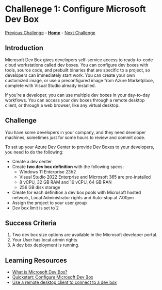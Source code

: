 # Challenege 1: Configure Microsoft Dev Box

[Previous Challenge](./03-W365-App-Deployment.md) - **[Home](../readme.md)** - [Next Challenge](../readme.md)

## Introduction

Microsoft Dev Box gives developers self-service access to ready-to-code cloud workstations called dev boxes. You can configure dev boxes with tools, source code, and prebuilt binaries that are specific to a project, so developers can immediately start work. You can create your own customized image, or use a preconfigured image from Azure Marketplace, complete with Visual Studio already installed.

If you're a developer, you can use multiple dev boxes in your day-to-day workflows. You can access your dev boxes through a remote desktop client, or through a web browser, like any virtual desktop.

## Challenge

You have some developers in your company, and they need developer machines, sometimes just for some hours to review and commit code.

To set up your Azure Dev Center to provide Dev Boxes to your developers, you need to do the following:

- Create a dev center 
- Create **two dev box definition** with the following specs:
    - Windows 11 Enterprise 23h2
    - Visual Studio 2022 Enterprise and Microsoft 365 are pre-installed
    - 8 vCPU, 32 GB RAM and 16 vCPU, 64 GB RAN
    - 256 GB disk storage
- Create for each definition a dev box pools with Microsoft hosted network, Local Administrator rights and Auto-stop at 7:00pm
- Assign the project to your user group
- Dev box limit is set to 2

## Success Criteria
1. Two dev box size options are available in the Microsoft developer portal. 
2. Your User has local admin rights.
3. A dev box deployment is running.

## Learning Resources
- [What is Microsoft Dev Box?](https://learn.microsoft.com/en-us/azure/dev-box/overview-what-is-microsoft-dev-box)
- [Quickstart: Configure Microsoft Dev Box](https://learn.microsoft.com/en-us/azure/dev-box/quickstart-configure-dev-box-service)
- [Use a remote desktop client to connect to a dev box](https://learn.microsoft.com/en-us/azure/dev-box/tutorial-connect-to-dev-box-with-remote-desktop-app?tabs=windows)